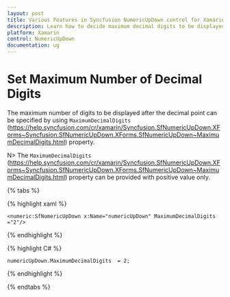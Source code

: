 ```yaml
---
layout: post
title: Various Features in Syncfusion NumericUpDown control for Xamarin.Forms
description: Learn how to decide maximum decimal digits to be displayed, nullable value support, autoreverse, setting range and configuring step value in NumericUpDown
platform: Xamarin
control: NumericUpDown
documentation: ug
---
```

# Set Maximum Number of Decimal Digits

The maximum number of digits to be displayed after the decimal point can be specified by using `MaximumDecimalDigits `(https://help.syncfusion.com/cr/xamarin/Syncfusion.SfNumericUpDown.XForms~Syncfusion.SfNumericUpDown.XForms.SfNumericUpDown~MaximumDecimalDigits.html) property. 

N> The `MaximumDecimalDigits `(https://help.syncfusion.com/cr/xamarin/Syncfusion.SfNumericUpDown.XForms~Syncfusion.SfNumericUpDown.XForms.SfNumericUpDown~MaximumDecimalDigits.html) property can be provided with positive value only.

{% tabs %}

{% highlight xaml %}

	<numeric:SfNumericUpDown x:Name="numericUpDown" MaximumDecimalDigits ="2"/>
	
{% endhighlight %}


{% highlight C# %}

	numericUpDown.MaximumDecimalDigits  = 2;

{% endhighlight %}

{% endtabs %}
